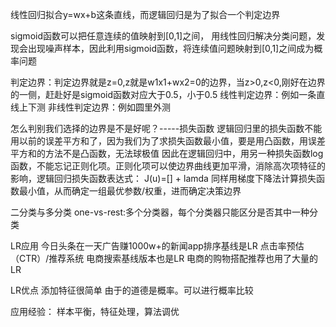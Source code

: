 线性回归拟合y=wx+b这条直线，而逻辑回归是为了拟合一个判定边界

sigmoid函数可以把任意连续的值映射到[0,1]之间，
用线性回归解决分类问题，发现会出现噪声样本，因此利用sigmoid函数，将连续值问题映射到[0,1]之间成为概率问题


判定边界：判定边界就是z=0,z就是w1x1+wx2=0的边界，当z>0,z<0,刚好在边界的一侧，赶赴好是sigmoid函数对应大于0.5，小于0.5
	线性判定边界：例如一条直线上下测
	非线性判定边界：例如圆里外测

怎么判别我们选择的边界是不是好呢？-----损失函数
	逻辑回归里的损失函数不能用以前的误差平方和了，因为我们为了求损失函数最小值，要是用凸函数，用误差平方和的方法不是凸函数，无法球极值
	因此在逻辑回归中，用另一种损失函数log函数，不能忘记正则化项。正则化项可以使边界曲线更加平滑，消除高次项特征的影响，逻辑回归损失函数表达式：
			J(u)=[] + lamda
	同样用梯度下降法计算损失函数最小值，从而确定一组最优参数/权重，进而确定决策边界



二分类与多分类
	one-vs-rest:多个分类器，每个分类器只能区分是否其中一种分类

LR应用
	今日头条在一天广告赚1000w+的新闻app排序基线是LR
	点击率预估（CTR）/推荐系统
	电商搜索基线版本也是LR
	电商的购物搭配推荐也用了大量的LR
	
LR优点
	添加特征很简单
	由于的道德是概率。可以进行概率比较

应用经验：
	样本平衡，特征处理，算法调优
